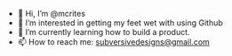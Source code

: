 - 👋 Hi, I’m @mcrites
- 👀 I’m interested in getting my feet wet with using Github
- 🌱 I’m currently learning how to build a product.
- 📫 How to reach me: subversivedesigns@gmail.com

<!---
mcrites/mcrites is a ✨ special ✨ repository because its `README.md` (this file) appears on your GitHub profile.
You can click the Preview link to take a look at your changes.
--->
